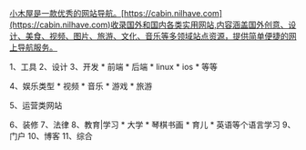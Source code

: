 [小木屋是一款优秀的网站导航。](https://cabin.nilhave.com)[https://cabin.nilhave.com](https://cabin.nilhave.com)收录国外和国内各类实用网站,内容涵盖国外创意、设计、美食、视频、图片、旅游、文化、音乐等多领域站点资源，提供简单便捷的网上导航服务。

1、工具
2、设计
3、开发
    *   前端
    *   后端
    *   linux
    *   ios
    *   等等

4、娱乐类型
    *   视频
    *   音乐
    *   游戏
    *   旅游

5、运营类网站

6、装修
7、法律
8、教育|学习
    *   大学
    *   琴棋书画
    *   育儿
    *   英语等个语言学习
9、门户
10、博客
11、综合